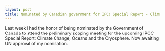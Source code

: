 ```yaml
---
layout: post
title: Nominated by Canadian government for IPCC Special Report - Climate Change, Oceans and the Cryosphere scoping meeting
---
```


Last week I had the honor of being nominated by the Government of Canada to attend the preliminary scoping meeting for the upcoming IPCC Special Report: Climate Change, Oceans and the Cryosphere.  Now awaiting UN approval of my nomination.

